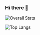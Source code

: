 ### Hi there 👋

<!--
**DharaneeswaranR/DharaneeswaranR** is a ✨ _special_ ✨ repository because its `README.md` (this file) appears on your GitHub profile.

Here are some ideas to get you started:

- 🔭 I’m currently working on ...
- 🌱 I’m currently learning ...
- 👯 I’m looking to collaborate on ...
- 🤔 I’m looking for help with ...
- 💬 Ask me about ...
- 📫 How to reach me: ...
- 😄 Pronouns: He/Him
- ⚡ Fun fact: ...
-->

![Overall Stats](https://github-readme-stats.vercel.app/api?username=DharaneeswaranR&count_private=true&show_icons=true&hide=contribs)

![Top Langs](https://github-readme-stats.vercel.app/api/top-langs/?username=DharaneeswaranR&layout=compact)
